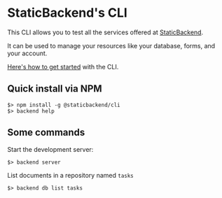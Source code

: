 # StaticBackend's CLI


This CLI allows you to test all the services offered at 
[StaticBackend](https://staticbackend.com).

It can be used to manage your resources like your database, forms, 
and your account.

[Here's how to get started](https://staticbackend.com/getting-started/cli/) 
with the CLI.

## Quick install via NPM

```shell
$> npm install -g @staticbackend/cli
$> backend help
```

## Some commands

Start the development server:

```shell
$> backend server
```

List documents in a repository named `tasks`

```shell
$> backend db list tasks
```

